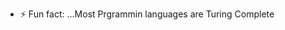 - ⚡ Fun fact: ...Most Prgrammin languages are Turing Complete

<!---
3model3/3model3 is a ✨ special ✨ repository because its `README.md` (this file) appears on your GitHub profile.
You can click the Preview link to take a look at your changes.
--->
